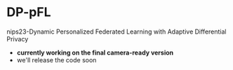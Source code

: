 # DP-pFL
nips23-Dynamic Personalized Federated Learning with Adaptive Differential Privacy

- **currently working on the final camera-ready version**
- we'll release the code soon
